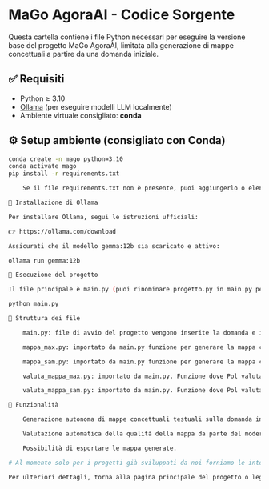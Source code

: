 # MaGo AgoraAI - Codice Sorgente

Questa cartella contiene i file Python necessari per eseguire la versione base del progetto MaGo AgoraAI, limitata alla generazione di mappe concettuali a partire da una domanda iniziale.

## ✅ Requisiti

- Python ≥ 3.10
- [Ollama](https://ollama.com) (per eseguire modelli LLM localmente)
- Ambiente virtuale consigliato: **conda**

## ⚙️ Setup ambiente (consigliato con Conda)

```bash
conda create -n mago python=3.10
conda activate mago
pip install -r requirements.txt

    Se il file requirements.txt non è presente, puoi aggiungerlo o elencare manualmente le librerie necessarie (es. requests, pyyaml, ecc.).

🧠 Installazione di Ollama

Per installare Ollama, segui le istruzioni ufficiali:

👉 https://ollama.com/download

Assicurati che il modello gemma:12b sia scaricato e attivo:

ollama run gemma:12b

🚀 Esecuzione del progetto

Il file principale è main.py (puoi rinominare progetto.py in main.py per convenzione):

python main.py

📁 Struttura dei file

    main.py: file di avvio del progetto vengono inserite la domanda e i profili essenziali di Max e di Samnta esempio:Max Fisico  e Samnta filosofo                (vedi esempi) 

    mappa_max.py: importato da main.py funzione per generare la mappa concettuale testuale di Max 

    mappa_sam.py: importato da main.py funzione per generare la mappa concettuale testuale di Samanta 

    valuta_mappa_max.py: importato da main.py. Funzione dove Pol valuta la mappa concettuale di Max e suggerisce miglioramenti.

    valuta_mappa_sam.py: importato da main.py. Funzione dove Pol valuta la mappa concettuale di Samanta e suggerisce miglioramenti

🧾 Funzionalità

    Generazione autonoma di mappe concettuali testuali sulla domanda in base al profilo disciplinare  di Max e di Samanta  in linguaggio naturale .

    Valutazione automatica della qualità della mappa da parte del moderatore Pol.

    Possibilità di esportare le mappa generate.

# Al momento solo per i progetti già sviluppati da noi forniamo le interviste e il dibattito in lingua originale 

Per ulteriori dettagli, torna alla pagina principale del progetto o leggi l’abstract esteso.
